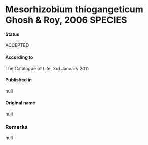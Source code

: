 # Mesorhizobium thiogangeticum Ghosh & Roy, 2006 SPECIES

#### Status
ACCEPTED

#### According to
The Catalogue of Life, 3rd January 2011

#### Published in
null

#### Original name
null

### Remarks
null